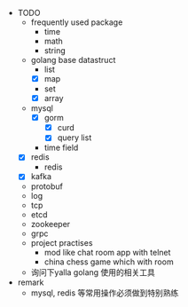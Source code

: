 - TODO
    - frequently used package
        - time
        - math
        - string
    - golang base datastruct
        - list
        - [x] map
        - set
        - [x] array
    - mysql
        - [x] gorm
            - [x] curd
            - [x] query list
        - time field
    - [x] redis
        - redis
	- [x] kafka
    - protobuf
    - log
    - tcp
    - etcd
    - zookeeper
    - grpc
    - project practises
        - mod like chat room app with telnet
        - china chess game which with room
    - 询问下yalla golang 使用的相关工具
- remark
    - mysql, redis 等常用操作必须做到特别熟练
